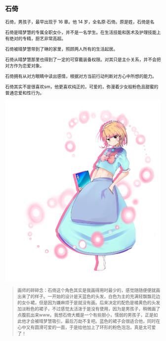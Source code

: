 ## 石倚
石倚，男孩子，最早出现于 16 章。他 14 岁，全名原·石倚。原是姓，石倚是名

石倚是晴梦慧的专属全职女仆，并不是一名学生。在生活技能和医术及护理技能上有绝对的专精，厨艺非常高超。

石倚被晴梦慧带到了琳的家里，照顾两人所有的生活起居。

石倚从晴梦慧那里也得到了一定的可穿戴装备权限。对其只是主仆关系，并不会把对方作为恋爱对象。

石倚拥有从对方眼睛中读出感情，根据对方当前行动判断对方心中所想的能力。

石倚其实不是很喜欢sm，他更喜欢纯正的，可爱的，弥漫着少女般粉色且甜蜜的普通恋爱和性行为。

![](./石倚_low.jpg)

> 画师的碎碎念：石倚这个角色其实是我画得用时最少的，感觉随随便便就画出来了的样子。一开始的设计是天蓝色的头发，白色为主的充满轻飘飘花边的女仆裙，但是因为嫌麻烦于是就没有画。后来决定的配色是橘黄色的头发加淡粉色的裙子，不过感觉太活泼于是没有使用，因为是男孩子，稍微画了点腹肌出来www。我想石倚大概是一个有些胆小，懦弱的男孩子，正是如此他才会被晴梦慧吸引，最后万劫不复吧。蓝色的裙子会很适合他，同时在心中又有圆滑可爱的一面，于是给他加上了环形的粉色泡泡，真是太可爱了！
